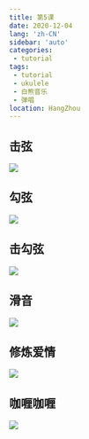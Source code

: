 ```yaml
---
title: 第5课
date: 2020-12-04
lang: 'zh-CN'
sidebar: 'auto'
categories:
 - tutorial
tags: 
 - tutorial 
 - ukulele 
 - 白熊音乐 
 - 弹唱
location: HangZhou
---
```


<!-- <iframe style="height: -webkit-fill-available;width: -webkit-fill-available;" src="/ukuleleTutorial/进阶5.pdf" scrolling="no" border="0" frameborder="no" framespacing="0" allowfullscreen="true"> </iframe> -->

## 击弦

![](/ukuleleTutorial/lesson5/5_31.png) 

## 勾弦

![](/ukuleleTutorial/lesson5/5_32.png) 

## 击勾弦

![](/ukuleleTutorial/lesson5/5_33.png) 

## 滑音

![](/ukuleleTutorial/lesson5/5_34.png) 

## 修炼爱情

![](/ukuleleTutorial/lesson5/5_35.png) 

## 咖喱咖喱

![](/ukuleleTutorial/lesson5/5_36.png) 


